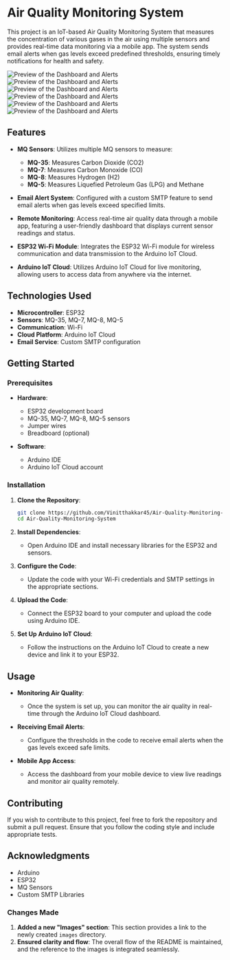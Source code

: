 # Air Quality Monitoring System

This project is an IoT-based Air Quality Monitoring System that measures the concentration of various gases in the air using multiple sensors and provides real-time data monitoring via a mobile app. The system sends email alerts when gas levels exceed predefined thresholds, ensuring timely notifications for health and safety.

![Preview of the Dashboard and Alerts](Preview%20Dashboard%20and%20alert%20images/WhatsApp%20Image%202024-06-26%20at%2000.40.03_be3bcd1e.jpg)
![Preview of the Dashboard and Alerts](Preview%20Dashboard%20and%20alert%20images/WhatsApp%20Image%202024-06-26%20at%2000.40.28_3f248ec2.jpg)
![Preview of the Dashboard and Alerts](Preview%20Dashboard%20and%20alert%20images/WhatsApp%20Image%202024-06-26%20at%2000.40.43_56e7ecaf.jpg)
![Preview of the Dashboard and Alerts](Preview%20Dashboard%20and%20alert%20images/WhatsApp%20Image%202024-06-26%20at%2000.41.00_0e372b84.jpg)
![Preview of the Dashboard and Alerts](Preview%20Dashboard%20and%20alert%20images/WhatsApp%20Image%202024-06-26%20at%2000.41.17_b30fee90.jpg)
![Preview of the Dashboard and Alerts](Preview%20Dashboard%20and%20alert%20images/WhatsApp%20Image%202024-06-26%20at%2000.41.32_bd608931.jpg)


## Features

- **MQ Sensors**: Utilizes multiple MQ sensors to measure:
  - **MQ-35**: Measures Carbon Dioxide (CO2)
  - **MQ-7**: Measures Carbon Monoxide (CO)
  - **MQ-8**: Measures Hydrogen (H2)
  - **MQ-5**: Measures Liquefied Petroleum Gas (LPG) and Methane

- **Email Alert System**: Configured with a custom SMTP feature to send email alerts when gas levels exceed specified limits.

- **Remote Monitoring**: Access real-time air quality data through a mobile app, featuring a user-friendly dashboard that displays current sensor readings and status.

- **ESP32 Wi-Fi Module**: Integrates the ESP32 Wi-Fi module for wireless communication and data transmission to the Arduino IoT Cloud.

- **Arduino IoT Cloud**: Utilizes Arduino IoT Cloud for live monitoring, allowing users to access data from anywhere via the internet.

## Technologies Used

- **Microcontroller**: ESP32
- **Sensors**: MQ-35, MQ-7, MQ-8, MQ-5
- **Communication**: Wi-Fi
- **Cloud Platform**: Arduino IoT Cloud
- **Email Service**: Custom SMTP configuration

## Getting Started

### Prerequisites

- **Hardware**:
  - ESP32 development board
  - MQ-35, MQ-7, MQ-8, MQ-5 sensors
  - Jumper wires
  - Breadboard (optional)

- **Software**:
  - Arduino IDE
  - Arduino IoT Cloud account

### Installation

1. **Clone the Repository**:

   ```bash
   git clone https://github.com/Vinitthakkar45/Air-Quality-Monitoring-System.git
   cd Air-Quality-Monitoring-System
   
2. **Install Dependencies**:
   - Open Arduino IDE and install necessary libraries for the ESP32 and sensors.

3. **Configure the Code**:
   - Update the code with your Wi-Fi credentials and SMTP settings in the appropriate sections.

4. **Upload the Code**:
   - Connect the ESP32 board to your computer and upload the code using Arduino IDE.

5. **Set Up Arduino IoT Cloud**:
   - Follow the instructions on the Arduino IoT Cloud to create a new device and link it to your ESP32.

## Usage

- **Monitoring Air Quality**:
  - Once the system is set up, you can monitor the air quality in real-time through the Arduino IoT Cloud dashboard.

- **Receiving Email Alerts**:
  - Configure the thresholds in the code to receive email alerts when the gas levels exceed safe limits.

- **Mobile App Access**:
  - Access the dashboard from your mobile device to view live readings and monitor air quality remotely.

## Contributing

If you wish to contribute to this project, feel free to fork the repository and submit a pull request. Ensure that you follow the coding style and include appropriate tests.

## Acknowledgments

- Arduino
- ESP32
- MQ Sensors
- Custom SMTP Libraries


### Changes Made
1. **Added a new "Images" section**: This section provides a link to the newly created `images` directory.
2. **Ensured clarity and flow**: The overall flow of the README is maintained, and the reference to the images is integrated seamlessly.
